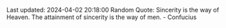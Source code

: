 Last updated: 2024-04-02 20:18:00
Random Quote: Sincerity is the way of Heaven. The attainment of sincerity is the way of men. - Confucius